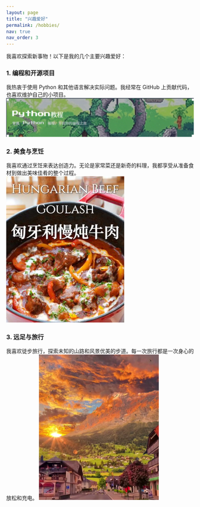 ```yaml
---
layout: page
title: "兴趣爱好"
permalink: /hobbies/
nav: true
nav_order: 3
---
```


我喜欢探索新事物！以下是我的几个主要兴趣爱好：

### 1. 编程和开源项目
我热衷于使用 Python 和其他语言解决实际问题。我经常在 GitHub 上贡献代码，也喜欢维护自己的小项目。
![我在编程中](../assets/img/complex404/coding.png)
### 2. 美食与烹饪
我喜欢通过烹饪来表达创造力。无论是家常菜还是新奇的料理，我都享受从准备食材到做出美味佳肴的整个过程。
![我在烹饪中](../assets/img/complex404/cooking.png)
### 3. 远足与旅行
我喜欢徒步旅行，探索未知的山路和风景优美的步道。每一次旅行都是一次身心的放松和充电。
![我在旅行中](../assets/img/complex404/traveling.png)